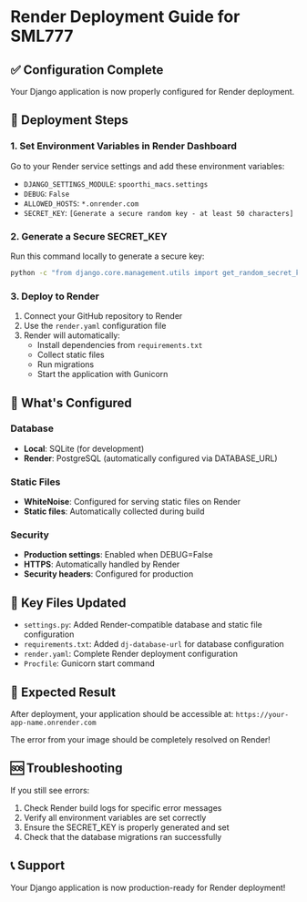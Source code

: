 # Render Deployment Guide for SML777

## ✅ Configuration Complete

Your Django application is now properly configured for Render deployment.

## 🚀 Deployment Steps

### 1. **Set Environment Variables in Render Dashboard**
Go to your Render service settings and add these environment variables:

- `DJANGO_SETTINGS_MODULE`: `spoorthi_macs.settings`
- `DEBUG`: `False`
- `ALLOWED_HOSTS`: `*.onrender.com`
- `SECRET_KEY`: `[Generate a secure random key - at least 50 characters]`

### 2. **Generate a Secure SECRET_KEY**
Run this command locally to generate a secure key:
```bash
python -c "from django.core.management.utils import get_random_secret_key; print(get_random_secret_key())"
```

### 3. **Deploy to Render**
1. Connect your GitHub repository to Render
2. Use the `render.yaml` configuration file
3. Render will automatically:
   - Install dependencies from `requirements.txt`
   - Collect static files
   - Run migrations
   - Start the application with Gunicorn

## 🔧 What's Configured

### **Database**
- **Local**: SQLite (for development)
- **Render**: PostgreSQL (automatically configured via DATABASE_URL)

### **Static Files**
- **WhiteNoise**: Configured for serving static files on Render
- **Static files**: Automatically collected during build

### **Security**
- **Production settings**: Enabled when DEBUG=False
- **HTTPS**: Automatically handled by Render
- **Security headers**: Configured for production

## 📁 Key Files Updated

- `settings.py`: Added Render-compatible database and static file configuration
- `requirements.txt`: Added `dj-database-url` for database configuration
- `render.yaml`: Complete Render deployment configuration
- `Procfile`: Gunicorn start command

## 🎯 Expected Result

After deployment, your application should be accessible at:
`https://your-app-name.onrender.com`

The error from your image should be completely resolved on Render!

## 🆘 Troubleshooting

If you still see errors:
1. Check Render build logs for specific error messages
2. Verify all environment variables are set correctly
3. Ensure the SECRET_KEY is properly generated and set
4. Check that the database migrations ran successfully

## 📞 Support

Your Django application is now production-ready for Render deployment!
